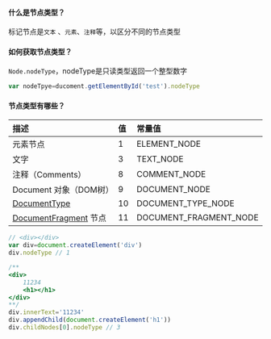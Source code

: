 #### 什么是节点类型？

标记节点是`文本` 、`元素`、`注释`等，以区分不同的节点类型

#### 如何获取节点类型？

`Node.nodeType`，nodeType是只读类型返回一个整型数字

``` javascript
var nodeTpye=ducoment.getElementById('test').nodeType
```

#### 节点类型有哪些？

| 描述                                                         | 值   | 常量值                 |
| :----------------------------------------------------------- | :--- | :--------------------- |
| 元素节点                                                     | 1    | ELEMENT_NODE           |
| 文字                                                         | 3    | TEXT_NODE              |
| 注释（Comments）                                             | 8    | COMMENT_NODE           |
| Document 对象（DOM树）                                       | 9    | DOCUMENT_NODE          |
| [DocumentType](https://developer.mozilla.org/zh-CN/docs/Web/API/DocumentType) | 10   | DOCUMENT_TYPE_NODE     |
| [DocumentFragment](https://developer.mozilla.org/zh-CN/docs/Web/API/DocumentFragment) 节点 | 11   | DOCUMENT_FRAGMENT_NODE |

``` javascript
// <div></div>
var div=document.createElement('div')
div.nodeType // 1

/**
<div>
	11234
	<h1></h1>
</div>
**/
div.innerText='11234'
div.appendChild(document.createElement('h1'))
div.childNodes[0].nodeType // 3
```







